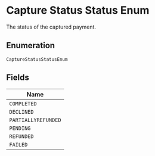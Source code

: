 
# Capture Status Status Enum

The status of the captured payment.

## Enumeration

`CaptureStatusStatusEnum`

## Fields

| Name |
|  --- |
| `COMPLETED` |
| `DECLINED` |
| `PARTIALLYREFUNDED` |
| `PENDING` |
| `REFUNDED` |
| `FAILED` |

